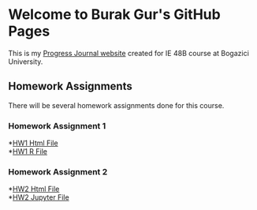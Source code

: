 # Welcome to Burak Gur's GitHub Pages

This is my [Progress Journal website](https://github.com/BU-IE-48B/fall21-MBurakGur) created for IE 48B course at Bogazici University.

## Homework Assignments

There will be several homework assignments done for this course.


### Homework Assignment 1 
*[HW1 Html File](Homework1\HW1-IE48B-RMD.html) <br>
*[HW1 R File](Homework1\HW1_R_code.ipynb)
### Homework Assignment 2
*[HW2 Html File](Homework2\HW2_Jupyter_Notebook.html) <br>
*[HW2 Jupyter File](Homework2\HW2_Jupyter_Notebook_Son.ipynb)